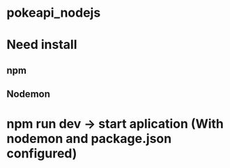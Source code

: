 # pokeapi_nodejs

# Need install

## npm
## Nodemon 

# npm run dev -> start aplication (With nodemon and package.json configured)
